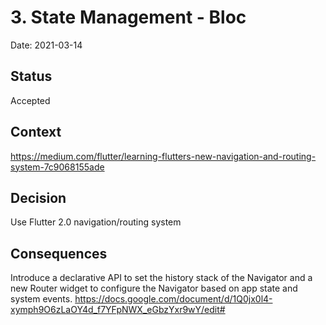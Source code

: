 # 3. State Management - Bloc

Date: 2021-03-14

## Status

Accepted

## Context

https://medium.com/flutter/learning-flutters-new-navigation-and-routing-system-7c9068155ade

## Decision

Use Flutter 2.0 navigation/routing system

## Consequences

Introduce a declarative API to set the history stack of the Navigator and a new Router widget to configure the Navigator based on app state and system events.
https://docs.google.com/document/d/1Q0jx0l4-xymph9O6zLaOY4d_f7YFpNWX_eGbzYxr9wY/edit#